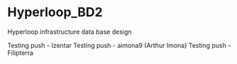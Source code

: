 # Hyperloop_BD2
Hyperloop infrastructure data base design

Testing push - Izentar
Testing push - aimona9 (Arthur Imona)
Testing push - Filipterra